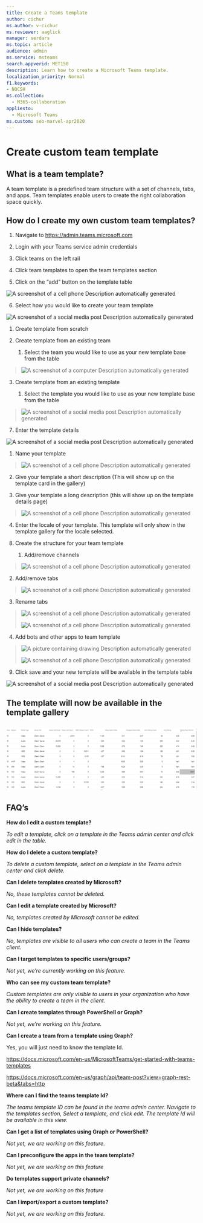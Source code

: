 ```yaml
---
title: Create a Teams template
author: cichur
ms.author: v-cichur
ms.reviewer: aaglick
manager: serdars
ms.topic: article
audience: admin
ms.service: msteams
search.appverid: MET150
description: Learn how to create a Microsoft Teams template.
localization_priority: Normal
f1.keywords:
- NOCSH
ms.collection: 
  - M365-collaboration
appliesto: 
  - Microsoft Teams
ms.custom: seo-marvel-apr2020
---
```


# Create custom team template

## What is a team template? 

A team template is a predefined team structure with a set of channels,
tabs, and apps. Team templates enable users to create the right
collaboration space quickly.

## How do I create my own custom team templates?

1.  Navigate to <https://admin.teams.microsoft.com>

2.  Login with your Teams service admin credentials

3.  Click teams on the left rail

4.  Click team templates to open the team templates section

5.  Click on the “add” button on the template table

![A screenshot of a cell phone Description automatically
generated](media/image1.png)

6.  Select how you would like to create your team template

![A screenshot of a social media post Description automatically
generated](media/image2.png)

1.  Create template from scratch

2.  Create template from an existing team
    
    1.  Select the team you would like to use as your new template base
        from the table

> ![A screenshot of a computer Description automatically
> generated](media/image3.png)

3.  Create template from an existing template
    
    1.  Select the template you would like to use as your new template
        base from the table

> ![A screenshot of a social media post Description automatically
> generated](media/image4.png)

7.  Enter the template details

![A screenshot of a social media post Description automatically
generated](media/image5.png)

1.  Name your template

> ![A screenshot of a cell phone Description automatically
> generated](media/image6.png)

2.  Give your template a short description (This will show up on the
    template card in the gallery)

3.  Give your template a long description (this will show up on the
    template details page)

> ![A screenshot of a cell phone Description automatically
> generated](media/image7.png)

4.  Enter the locale of your template. This template will only show in
    the template gallery for the locale selected.

<!-- end list -->

8.  Create the structure for your team template
    
    1.  Add/remove channels

> ![A screenshot of a cell phone Description automatically
> generated](media/image8.png)

2.  Add/remove tabs

> ![A screenshot of a cell phone Description automatically
> generated](media/image9.png)

3.  Rename tabs

> ![A screenshot of a cell phone Description automatically
> generated](media/image10.png)
> 
> ![A screenshot of a cell phone Description automatically
> generated](media/image11.png)

4.  Add bots and other apps to team template

> ![A picture containing drawing Description automatically
> generated](media/image12.png)
> 
> ![A screenshot of a cell phone Description automatically
> generated](media/image13.png)

9.  Click save and your new template will be available in the template
    table

![A screenshot of a social media post Description automatically
generated](media/image14.png)

## The template will now be available in the template gallery

## ![A screenshot of a cell phone Description automatically generated](media/image15.png) 

## 

## FAQ’s

**How do I edit a custom template?**

*To edit a template, click on a template in the Teams admin center and
click edit in the table.*

**How do I delete a custom template?**

*To delete a custom template, select on a template in the Teams admin
center and click delete.*

**Can I delete templates created by Microsoft?**

*No, these templates cannot be deleted.*

**Can I edit a template created by Microsoft?**

*No, templates created by Microsoft cannot be edited.*

**Can I hide templates?**

*No, templates are visible to all users who can create a team in the
Teams client.*

**Can I target templates to specific users/groups?**

*Not yet, we’re currently working on this feature.*

**Who can see my custom team template?**

*Custom templates are only visible to users in your organization who
have the ability to create a team in the client.*

**Can I create templates through PowerShell or Graph?**

*Not yet, we’re working on this feature.*

**Can I create a team from a template using Graph?**

Yes, you will just need to know the template Id.

<https://docs.microsoft.com/en-us/MicrosoftTeams/get-started-with-teams-templates>

<https://docs.microsoft.com/en-us/graph/api/team-post?view=graph-rest-beta&tabs=http>

**Where can I find the teams template Id?**

*The teams template ID can be found in the teams admin center. Navigate
to the templates section, Select a template, and click edit. The
template Id will be available in this view.*

**Can I get a list of templates using Graph or PowerShell?**

*Not yet, we are working on this feature.*

**Can I preconfigure the apps in the team template?**

*Not yet, we are working on this feature*

**Do templates support private channels?**

*Not yet, we are working on this feature*

**Can I import/export a custom template?**

*Not yet, we are working on this feature.*
